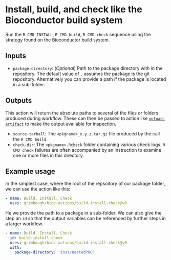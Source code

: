 # Install, build, and check like the Bioconductor build system

Run the `R CMD INSTALL`, `R CMD build`, `R CMD check` sequence using the strategy found on the Bioconductor build system.

## Inputs

- `package-directory`: (*Optional*) Path to the package directory with in the repository.  The default value of `.` assumes the package is the git repository. Alternatively you can provide a path if the package is located in a sub-folder.

## Outputs

This action will return the absolute paths to several of the files or folders produced during workflow.  These can then be passed to action like [`upload-artifact`](https://github.com/actions/upload-artifact) to make the output available for inspection.

- `source-tarball`: The `<pkgname>_x.y.z.tar.gz` file produced by the call the `R CMD build`.
- `check-dir`: The `<pkgname>.Rcheck` folder containing various check logs.  `R CMD check` failures are often accompanied by an instruction to examine one or more files in this directory.

## Example usage

In the simplest case, where the root of the repsoitory of our package folder, we can use the action like this:

```yaml
- name: Build, Install, Check
  uses: grimbough/bioc-actions/build-install-check@v0
```

He we provide the path to a package in a sub-folder.  We can also give the step an `id` so that the output variables can be referenced by further steps in a larger workflow.

```yaml
- name: Build, Install, Check
  id: build-install-check
  uses: grimbough/bioc-actions/build-install-check@v0
  with:
    package-directory: 'inst/nestedPKG'
```